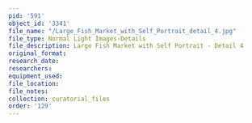 ```yaml
---
pid: '591'
object_id: '3341'
file_name: "/Large_Fish_Market_with_Self_Portrait_detail_4.jpg"
file_type: Normal Light Images›Details
file_description: Large Fish Market with Self Portrait - Detail 4
original_format:
research_date:
researchers:
equipment_used:
file_location:
file_notes:
collection: curatorial_files
order: '129'
---
```

